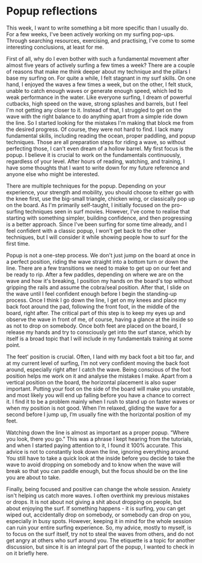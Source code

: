 # Popup reflections

This week, I want to write something a bit more specific than I usually do. For a few weeks, I've been actively working on my surfing pop-ups. Through searching resources, exercising, and practising, I've come to some interesting conclusions, at least for me.

First of all, why do I even bother with such a fundamental movement after almost five years of actively surfing a few times a week? There are a couple of reasons that make me think deeper about my technique and the pillars I base my surfing on. For quite a while, I felt stagnant in my surf skills. On one hand, I enjoyed the waves a few times a week, but on the other, I felt stuck, unable to catch enough waves or generate enough speed, which led to weak performance in the water. Like everyone surfing, I dream of powerful cutbacks, high speed on the wave, strong splashes and barrels, but I feel I'm not getting any closer to it. Instead of that, I struggled to get on the wave with the right balance to do anything apart from a simple ride down the line. So I started looking for the mistakes I'm making that block me from the desired progress. Of course, they were not hard to find. I lack many fundamental skills, including reading the ocean, proper paddling, and popup techniques. Those are all preparation steps for riding a wave, so without perfecting those, I can't even dream of a hollow barrel. My first focus is the popup. I believe it is crucial to work on the fundamentals continuously, regardless of your level. After hours of reading, watching, and training, I have some thoughts that I want to write down for my future reference and anyone else who might be interested.

There are multiple techniques for the popup. Depending on your experience, your strength and mobility, you should choose to either go with the knee first, use the big-small triangle, chicken wing, or classically pop up on the board. As I'm primarily self-taught, I initially focused on the pro-surfing techniques seen in surf movies. However, I've come to realise that starting with something simpler, building confidence, and then progressing is a better approach. Since I've been surfing for some time already, and I feel confident with a classic popup, I won't get back to the other techniques, but I will consider it while showing people how to surf for the first time.

Popup is not a one-step process. We don't just jump on the board at once in a perfect position, riding the wave straight into a bottom turn or down the line. There are a few transitions we need to make to get up on our feet and be ready to rip. After a few paddles, depending on where we are on the wave and how it's breaking, I position my hands on the board's top without gripping the rails and assume the cobra/seal position. After that, I slide on the wave until I feel confident enough before I begin the standing-up process. Once I think I go down the line, I get on my knees and place my back foot around the pad, following the front foot, in the middle of the board, right after. The critical part of this step is to keep my eyes up and observe the wave in front of me, of course, having a glance at the inside so as not to drop on somebody. Once both feet are placed on the board, I release my hands and try to consciously get into the surf stance, which by itself is a broad topic that I will include in my fundamentals training at some point.

The feet' position is crucial. Often, I land with my back foot a bit too far, and at my current level of surfing, I’m not very confident moving the back foot around, especially right after I catch the wave. Being conscious of the foot position helps me work on it and analyse the mistakes I make. Apart from a vertical position on the board, the horizontal placement is also super important. Putting your foot on the side of the board will make you unstable, and most likely you will end up falling before you have a chance to correct it. I find it to be a problem mainly when I rush to stand up on faster waves or when my position is not good. When I’m relaxed, gliding the wave for a second before I jump up, I’m usually fine with the horizontal position of my feet.

Watching down the line is almost as important as a proper popup. “Where you look, there you go.” This was a phrase I kept hearing from the tutorials, and when I started paying attention to it, I found it 100% accurate. This advice is not to constantly look down the line, ignoring everything around. You still have to take a quick look at the inside before you decide to take the wave to avoid dropping on somebody and to know when the wave will break so that you can paddle enough, but the focus should be on the line you are about to take.

Finally, being focused and positive can change the whole session. Anxiety isn't helping us catch more waves. I often overthink my previous mistakes or drops. It is not about not giving a shit about dropping on people, but about enjoying the surf. If something happens - it is surfing, you can get wiped out, accidentally drop on somebody, or somebody can drop on you, especially in busy spots. However, keeping it in mind for the whole session can ruin your entire surfing experience. So, my advice, mostly to myself, is to focus on the surf itself, try not to steal the waves from others, and do not get angry at others who surf around you. The etiquette is a topic for another discussion, but since it is an integral part of the popup, I wanted to check in on it briefly here.

